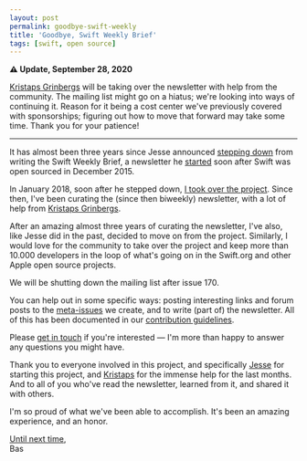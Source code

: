 ```yaml
---
layout: post
permalink: goodbye-swift-weekly
title: 'Goodbye, Swift Weekly Brief'
tags: [swift, open source]
---
```


**⚠️ Update, September 28, 2020**

[Kristaps Grinbergs](https://twitter.com/fassko) will be taking over the
newsletter with help from the community. The mailing list might go on a hiatus;
we're looking into ways of continuing it. Reason for it being a cost center
we've previously covered with sponsorships; figuring out how to move that
forward may take some time. Thank you for your patience!

---

It has almost been three years since Jesse announced [stepping down](https://www.jessesquires.com/blog/2017/12/28/swift-weekly-brief-hiatus/)
from writing the Swift Weekly Brief, a newsletter he [started](https://www.jessesquires.com/blog/2016/01/14/new-weekly-brief/)
soon after Swift was open sourced in December 2015.

In January 2018, soon after he stepped down, [I took over the project](/curating-swift-weekly).
Since then, I've been curating the (since then biweekly) newsletter, with a lot
of help from [Kristaps Grinbergs](https://twitter.com/fassko).

After an amazing almost three years of curating the newsletter, I've also, like
Jesse did in the past, decided to move on from the project. Similarly, I would
love for the community to take over the project and keep more than 10.000
developers in the loop of what's going on in the Swift.org and other Apple
open source projects.

We will be shutting down the mailing list after issue 170.

You can help out in some specific ways: posting interesting links and forum
posts to the [meta-issues](https://github.com/SwiftWeekly/swiftweekly.github.io/issues/546)
we create, and to write (part of) the newsletter. All of this has been
documented in our [contribution guidelines](https://github.com/SwiftWeekly/.github/blob/master/CONTRIBUTING.md).

Please [get in touch](https://twitter.com/basthomas) if you're interested — I'm
more than happy to answer any questions you might have.

Thank you to everyone involved in this project, and specifically [Jesse](https://twitter.com/jesse_squires)
for starting this project, and [Kristaps](https://twitter.com/fassko) for the
immense help for the last months.
And to all of you who've read the newsletter, learned from it, and shared it
with others.

I'm so proud of what we've been able to accomplish. It's been an amazing
experience, and an honor.

[Until next time](https://open.spotify.com/track/2X4Cj5zIdnav7767iPiDou?si=xu_vI8hqQdKPsECqSggUUg),  
Bas
